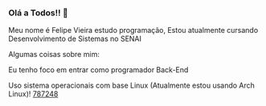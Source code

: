 ### Olá a Todos!! 👋

Meu nome é Felipe Vieira estudo programação,
Estou atualmente cursando Desenvolvimento de Sistemas no SENAI

Algumas coisas sobre mim:

Eu tenho foco em entrar como programador Back-End

Uso sistema operacionais com base Linux (Atualmente estou usando Arch Linux)!
[787248](https://user-images.githubusercontent.com/101891565/211669698-8b605220-1adf-4a8a-aa09-efce52999c47.png)


